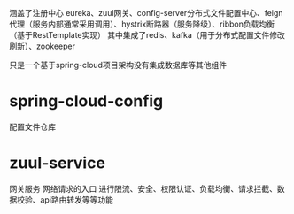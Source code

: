 涵盖了注册中心 eureka、zuul网关、config-server分布式文件配置中心、feign代理（服务内部通常采用调用）、hystrix断路器（服务降级）、ribbon负载均衡（基于RestTemplate实现）
其中集成了redis、kafka（用于分布式配置文件修改刷新）、zookeeper

只是一个基于spring-cloud项目架构没有集成数据库等其他组件

# spring-cloud-config 
配置文件仓库

# zuul-service
网关服务
    网络请求的入口
    进行限流、安全、权限认证、负载均衡、请求拦截、数据校验、api路由转发等等功能
    
